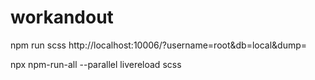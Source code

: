 # workandout

npm run scss http://localhost:10006/?username=root&db=local&dump=

npx npm-run-all --parallel livereload scss

